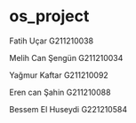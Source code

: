 # os_project

Fatih Uçar  G211210038

Melih Can Şengün  G211210034	

Yağmur Kaftar	G211210092

Eren can Şahin   G211210088

Bessem El Huseydi  G221210584

